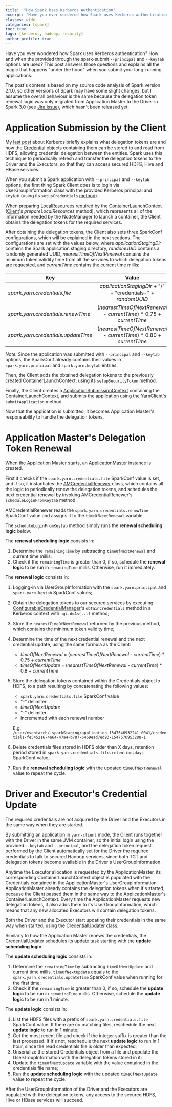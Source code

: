 ```yaml
---
title:  "How Spark Uses Kerberos Authentication"
excerpt: "Have you ever wondered how Spark uses Kerberos authentication? How and when the provided through the spark-submit *--principal* and *--keytab* options are used? This post answers those questions and explains all the magic that happens 'under the hood' when you submit your long-running applications."
classes: wide
categories: [spark]
toc: true
tags: [kerberos, hadoop, security]
author_profile: true
---
```


Have you ever wondered how Spark uses Kerberos authentication? How and when the provided through the spark-submit `--principal` and `--keytab` options are used? This post answers those questions and explains all the magic that happens "under the hood" when you submit your long-running applications.

The post's content is based on my source code analysis of Spark version 2.1.0, so other versions of Spark may have some slight changes, but I assume the overall behaviour is the same because the delegation token renewal logic was only migrated from Application Master to the Driver in Spark 3.0 (see [Jira issue](https://issues.apache.org/jira/browse/SPARK-25689)), which hasn't been released yet.

# Application Submission by the Client

My [last post](/kerberos/authentication-using-kerberos/) about Kerberos briefly explains what delegation tokens are and how the [Credential](https://hadoop.apache.org/docs/current/api/org/apache/hadoop/security/Credentials.html) objects containing them can be stored to and read from HDFS, allowing credential delegation between the entities. Spark uses this technique to periodically refresh and transfer the delegation tokens to the Driver and the Executors, so that they can access secured HDFS, Hive and HBase services.

When you submit a Spark application with `--principal` and `--keytab` options, the first thing Spark Client does is to login via UserGroupInformation class with the provided Kerberos principal and keytab (using its `setupCredentials` [method](https://github.com/cloudera/spark/blob/spark2-2.1.0-cloudera1/yarn/src/main/scala/org/apache/spark/deploy/yarn/Client.scala#L151)).

When preparing [LocalResources](https://hadoop.apache.org/docs/stable/api/org/apache/hadoop/yarn/api/records/LocalResource.html) required by the [ContainerLaunchContext](https://hadoop.apache.org/docs/stable/api/org/apache/hadoop/yarn/api/records/ContainerLaunchContext.html) ([Client](https://github.com/cloudera/spark/blob/spark2-2.1.0-cloudera1/yarn/src/main/scala/org/apache/spark/deploy/yarn/Client.scala#L389)'s *prepareLocalResources* method), which represents all of the information needed by the NodeManager to launch a container, the Client obtains the delegation tokens for the required services.
 
After obtaining the delegation tokens, the Client also sets three SparkConf configurations, which will be explained in the next sections. The configurations are set with the values below, where *applicationStagingDir* contains the Spark application staging directory, *randomUUID* contains a randomly generated UUID, *nearestTimeOfNextRenewal* contains the minimum token validity time from all the services to which delegation tokens are requested, and *currentTime* contains the current time millis: 

| Key        | Value       |
| ------------- |:-------------:|
| *spark.yarn.credentials.file* | *applicationStagingDir* + "/" + "credentials-" + *randomUUID*
| *spark.yarn.credentials.renewTime* | (*nearestTimeOfNextRenewal* - *currentTime*) * 0.75 + *currentTime*
| *spark.yarn.credentials.updateTime* | (*nearestTimeOfNextRenewal* - *currentTime*) * 0.80 + *currentTime*

*Note:* Since the application was submitted with `--principal` and `--keytab` options, the SparkConf already contains their values in `spark.yarn.principal` and `spark.yarn.keytab` entries. 

Then, the Client adds the obtained delegation tokens to the previously created ContainerLaunchContext, using its `setupSecurityToken` [method](https://github.com/cloudera/spark/blob/spark2-2.1.0-cloudera1/yarn/src/main/scala/org/apache/spark/deploy/yarn/Client.scala#L151).

Finally, the Client creates a [ApplicationSubmissionContext](https://hadoop.apache.org/docs/r2.9.0/api/org/apache/hadoop/yarn/api/records/ApplicationSubmissionContext.html) containing the ContainerLaunchContext, and submits the application using the [YarnClient](http://hadoop.apache.org/docs/r2.9.0/api/org/apache/hadoop/yarn/client/api/YarnClient.html)'s `submitApplication` method.

Now that the application is submitted, it becomes Application Master's responsability to handle the delegation tokens. 

# Application Master's Delegation Token Renewal

When the Application Master starts, an [ApplicationMaster](https://github.com/cloudera/spark/blob/spark2-2.1.0-cloudera1/yarn/src/main/scala/org/apache/spark/deploy/yarn/ApplicationMaster.scala) instance is created. 

First it checks if the `spark.yarn.credentials.file` SparkConf value is set, and if so, it instantiates the [AMCredentialRenewer](https://github.com/cloudera/spark/blob/spark2-2.1.0-cloudera1/yarn/src/main/scala/org/apache/spark/deploy/yarn/security/AMCredentialRenewer.scala) class, which contains all the logic to periodically renew the delegation tokens, and schedules the next credential renewal by invoking AMCredentialRenewer's `scheduleLoginFromKeytab` method.

AMCredentialRenewer reads the `spark.yarn.credentials.renewTime` SparkConf value and assigns it to the `timeOfNextRenewal` variable.

The `scheduleLoginFromKeytab` method simply runs the **renewal scheduling logic** below.

The **renewal scheduling logic** consists in:
1. Determine the `remainingTime` by subtracting `timeOfNextRenewal` and current time millis;
2. Check if the `remainingTime` is greater than 0, if so, schedule the **renewal logic** to be run in `remaningTime` millis. 
    Otherwise, run it immediately.

The **renewal logic** consists in: 
1. Logging-in via UserGroupInformation with the `spark.yarn.principal` and `spark.yarn.keytab` SparkConf values;
2. Obtain the delegation tokens to our secured services by executing [ConfigurableCredentialManager](https://github.com/cloudera/spark/blob/spark2-2.1.0-cloudera1/yarn/src/main/scala/org/apache/spark/deploy/yarn/security/ConfigurableCredentialManager.scala)'s `obtainCredentials` method in a Kerberos context with `ugi.doAs(...)` method;
3. Store the `nearestTimeOfNextRenewal` returned by the previous method, which contains the minimum token validity time;
4. Determine the time of the next credential renewal and the next credential update, using the same formula as the Client:
    * *timeOfNextRenewal* = (*nearestTimeOfNextRenewal* - *currentTime*) * 0.75 + *currentTime*
    * *timeOfNextUpdate* = (*nearestTimeOfNextRenewal* - *currentTime*) * 0.8 + *currentTime*
5. Store the delegation tokens contained within the Credentials object to HDFS, to a path resulting by concatenating the following values:
    * `spark.yarn.credentials.file` SparkConf value
    * "-" delimiter
    * *timeOfNextUpdate*
    * "-" delimiter
    * incremented with each renewal number
    
    E.g. `/user/eventarch/.sparkStaging/application_1547546932241_0041/credentials-fe545216-4a64-47a4-b787-6469ead7ed93-1547576953288-1`
6. Delete credentials files stored in HDFS older than X days, retention period stored in `spark.yarn.credentials.file.retention.days` SparkConf value;
7. Run the **renewal scheduling logic** with the updated `timeOfNextRenewal` value to repeat the cycle.

# Driver and Executor's Credential Update

The required credentials are not acquired by the Driver and the Executors in the same way when they are started. 

By submitting an application in `yarn-client` mode, the Client runs together with the Driver in the same JVM container, so the initial login using the provided `--keytab` and `--principal`, and the delegation token request performed by the Client automatically set for the Driver the required credentials to talk to secured Hadoop services, since both TGT and delegation tokens become available in the Driver's UserGroupInformation. 

Anytime the Executor allocation is requested by the ApplicationMaster, its corresponding ContainerLaunchContext object is populated with the Credentials contained in the ApplicationMaster's UserGroupInformation. ApplicationMaster already contains the delegation tokens when it's started, because the Client passed them in the same way to the ApplicationMaster's ContainerLaunchContext. Every time the ApplicationMaster requests new delegation tokens, it also adds them to its UserGroupInformation, which means that any new allocated Executors will contain delegation tokens.

Both the Driver and the Executor start updating their credentials in the same way when started, using the [CredentialUpdater](https://github.com/cloudera/spark/blob/spark2-2.1.0-cloudera1/yarn/src/main/scala/org/apache/spark/deploy/yarn/security/CredentialUpdater.scala) class.
 
Similarly to how the Application Master renews the credentials, the CredentialUpdater schedules its update task starting with the **update scheduling logic**.
 
The **update scheduling logic** consists in:
1. Determine the `remainingTime` by subtracting `timeOfNextUpdate` and current time millis. `timeOfNextUpdate` equals to the `spark.yarn.credentials.updateTime` SparkConf value when running for the first time;
2. Check if the `remainingTime` is greater than 0, if so, schedule the **update logic** to be run in `remaningTime` millis. 
    Otherwise, schedule the **update logic** to be run in 1 minute. 
 
The **update logic** consists in: 
1. List the HDFS files with a prefix of `spark.yarn.credentials.file` SparkConf value. If there are no matching files, reschedule the next **update logic** to run in 1 minute;
2. Get the most recent file and check if the integer suffix is greater than the last processed. If it's not, reschedule the next **update logic** to run in 1 hour, since the read credentials file is older than expected;
3. Unserialize the stored Credentials object from a file and populate the UserGroupInformation with the delegation tokens stored in it;
4. Update the `timeOfNextUpdate` variable with the value contained in the credentials file name;
5. Run the **update scheduling logic** with the updated `timeOfNextUpdate` value to repeat the cycle.


After the UserGroupInformation of the Driver and the Executors are populated with the delegation tokens, any access to the secured HDFS, Hive or HBase services will succeed.
